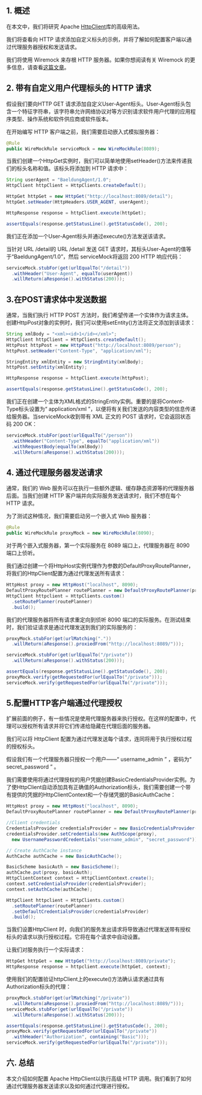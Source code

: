 ## 1. 概述

在本文中，我们将研究 Apache [HttpClient](https://hc.apache.org/httpcomponents-client-5.1.x/examples.html)库的高级用法。

我们将查看向 HTTP 请求添加自定义标头的示例，并将了解如何配置客户端以通过代理服务器授权和发送请求。

我们将使用 Wiremock 来存根 HTTP 服务器。如果你想阅读有关 Wiremock 的更多信息，请查看[这篇文章](https://www.baeldung.com/introduction-to-wiremock)。

## 2. 带有自定义用户代理标头的 HTTP 请求

假设我们要向HTTP GET 请求添加自定义User-Agent标头。User-Agent标头包含一个特征字符串，该字符串允许网络协议对等方识别请求软件用户代理的应用程序类型、操作系统和软件供应商或软件版本。

在开始编写 HTTP 客户端之前，我们需要启动嵌入式模拟服务器：

```java
@Rule
public WireMockRule serviceMock = new WireMockRule(8089);
```

当我们创建一个HttpGet实例时，我们可以简单地使用setHeader()方法来传递我们的标头名称和值。该标头将添加到 HTTP 请求中：

```java
String userAgent = "BaeldungAgent/1.0"; 
HttpClient httpClient = HttpClients.createDefault();

HttpGet httpGet = new HttpGet("http://localhost:8089/detail");
httpGet.setHeader(HttpHeaders.USER_AGENT, userAgent);

HttpResponse response = httpClient.execute(httpGet);

assertEquals(response.getStatusLine().getStatusCode(), 200);
```

我们正在添加一个User-Agent标头并通过execute()方法发送该请求。

当针对 URL /detail的 URL /detail 发送 GET 请求时，其标头User-Agent的值等于“BaeldungAgent/1.0”，然后 serviceMock将返回 200 HTTP 响应代码：

```java
serviceMock.stubFor(get(urlEqualTo("/detail"))
  .withHeader("User-Agent", equalTo(userAgent))
  .willReturn(aResponse().withStatus(200)));
```

## 3.在POST请求体中发送数据

通常，当我们执行 HTTP POST 方法时，我们希望传递一个实体作为请求主体。创建HttpPost对象的实例时，我们可以使用setEntity()方法将正文添加到该请求：

```java
String xmlBody = "<xml><id>1</id></xml>";
HttpClient httpClient = HttpClients.createDefault();
HttpPost httpPost = new HttpPost("http://localhost:8089/person");
httpPost.setHeader("Content-Type", "application/xml");

StringEntity xmlEntity = new StringEntity(xmlBody);
httpPost.setEntity(xmlEntity);

HttpResponse response = httpClient.execute(httpPost);

assertEquals(response.getStatusLine().getStatusCode(), 200);
```

我们正在创建一个主体为XML格式的StringEntity实例。重要的是将Content-Type标头设置为“ application/xml ”，以便将有关我们发送的内容类型的信息传递给服务器。当serviceMock收到带有 XML 正文的 POST 请求时，它会返回状态码 200 OK：

```java
serviceMock.stubFor(post(urlEqualTo("/person"))
  .withHeader("Content-Type", equalTo("application/xml"))
  .withRequestBody(equalTo(xmlBody))
  .willReturn(aResponse().withStatus(200)));
```

## 4. 通过代理服务器发送请求

通常，我们的 Web 服务可以在执行一些额外逻辑、缓存静态资源等的代理服务器后面。当我们创建 HTTP 客户端并向实际服务发送请求时，我们不想在每个 HTTP 请求。

为了测试这种情况，我们需要启动另一个嵌入式 Web 服务器：

```java
@Rule
public WireMockRule proxyMock = new WireMockRule(8090);
```

对于两个嵌入式服务器，第一个实际服务在 8089 端口上，代理服务器在 8090 端口上侦听。

我们通过创建一个将HttpHost实例代理作为参数的DefaultProxyRoutePlanner，将我们的HttpClient配置为通过代理发送所有请求：

```java
HttpHost proxy = new HttpHost("localhost", 8090);
DefaultProxyRoutePlanner routePlanner = new DefaultProxyRoutePlanner(proxy);
HttpClient httpclient = HttpClients.custom()
  .setRoutePlanner(routePlanner)
  .build();

```

我们的代理服务器将所有请求重定向到侦听 8090 端口的实际服务。在测试结束时，我们验证请求是通过代理发送到我们的实际服务的：

```java
proxyMock.stubFor(get(urlMatching("."))
  .willReturn(aResponse().proxiedFrom("http://localhost:8089/")));

serviceMock.stubFor(get(urlEqualTo("/private"))
  .willReturn(aResponse().withStatus(200)));

assertEquals(response.getStatusLine().getStatusCode(), 200);
proxyMock.verify(getRequestedFor(urlEqualTo("/private")));
serviceMock.verify(getRequestedFor(urlEqualTo("/private")));
```

## 5.配置HTTP客户端通过代理授权

扩展前面的例子，有一些情况是使用代理服务器来执行授权。在这样的配置中，代理可以授权所有请求并将它们传递给隐藏在代理后面的服务器。

我们可以将 HttpClient 配置为通过代理发送每个请求，连同将用于执行授权过程的授权标头。

假设我们有一个代理服务器只授权一个用户——“ username_admin ” ，密码为“ secret_password ” 。

我们需要使用将通过代理授权的用户凭据创建BasicCredentialsProvider实例。为了使HttpClient自动添加具有正确值的Authorization标头，我们需要创建一个带有提供的凭据的HttpClientContext和一个存储凭据的BasicAuthCache：

```java
HttpHost proxy = new HttpHost("localhost", 8090);
DefaultProxyRoutePlanner routePlanner = new DefaultProxyRoutePlanner(proxy);

//Client credentials
CredentialsProvider credentialsProvider = new BasicCredentialsProvider();
credentialsProvider.setCredentials(new AuthScope(proxy), 
  new UsernamePasswordCredentials("username_admin", "secret_password"));

// Create AuthCache instance
AuthCache authCache = new BasicAuthCache();

BasicScheme basicAuth = new BasicScheme();
authCache.put(proxy, basicAuth);
HttpClientContext context = HttpClientContext.create();
context.setCredentialsProvider(credentialsProvider);
context.setAuthCache(authCache);

HttpClient httpclient = HttpClients.custom()
  .setRoutePlanner(routePlanner)
  .setDefaultCredentialsProvider(credentialsProvider)
  .build();
```

当我们设置HttpClient 时，向我们的服务发出请求将导致通过代理发送带有授权标头的请求以执行授权过程。它将在每个请求中自动设置。

让我们对服务执行一个实际请求：

```java
HttpGet httpGet = new HttpGet("http://localhost:8089/private");
HttpResponse response = httpclient.execute(httpGet, context);
```

使用我们的配置验证httpClient上的execute()方法确认请求通过具有Authorization标头的代理：

```java
proxyMock.stubFor(get(urlMatching("/private"))
  .willReturn(aResponse().proxiedFrom("http://localhost:8089/")));
serviceMock.stubFor(get(urlEqualTo("/private"))
  .willReturn(aResponse().withStatus(200)));

assertEquals(response.getStatusLine().getStatusCode(), 200);
proxyMock.verify(getRequestedFor(urlEqualTo("/private"))
  .withHeader("Authorization", containing("Basic")));
serviceMock.verify(getRequestedFor(urlEqualTo("/private")));
```

## 六. 总结

本文介绍如何配置 Apache HttpClient以执行高级 HTTP 调用。我们看到了如何通过代理服务器发送请求以及如何通过代理进行授权。